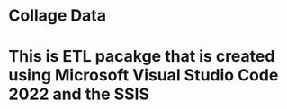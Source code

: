 # Collage Data 
# This is ETL pacakge that is created using Microsoft Visual Studio Code 2022 and the SSIS
